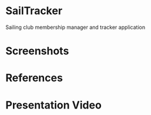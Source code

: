# SailTracker
Sailing club membership manager and tracker application

# Screenshots

# References

# Presentation Video